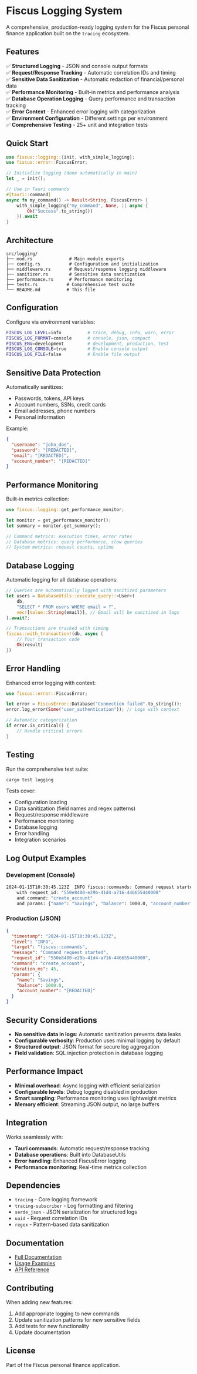 # Fiscus Logging System

A comprehensive, production-ready logging system for the Fiscus personal finance application built on the `tracing` ecosystem.

## Features

✅ **Structured Logging** - JSON and console output formats  
✅ **Request/Response Tracking** - Automatic correlation IDs and timing  
✅ **Sensitive Data Sanitization** - Automatic redaction of financial/personal data  
✅ **Performance Monitoring** - Built-in metrics and performance analysis  
✅ **Database Operation Logging** - Query performance and transaction tracking  
✅ **Error Context** - Enhanced error logging with categorization  
✅ **Environment Configuration** - Different settings per environment  
✅ **Comprehensive Testing** - 25+ unit and integration tests  

## Quick Start

```rust
use fiscus::logging::{init, with_simple_logging};
use fiscus::error::FiscusError;

// Initialize logging (done automatically in main)
let _ = init();

// Use in Tauri commands
#[tauri::command]
async fn my_command() -> Result<String, FiscusError> {
    with_simple_logging("my_command", None, || async {
        Ok("Success".to_string())
    }).await
}
```

## Architecture

```
src/logging/
├── mod.rs              # Main module exports
├── config.rs           # Configuration and initialization
├── middleware.rs       # Request/response logging middleware
├── sanitizer.rs        # Sensitive data sanitization
├── performance.rs      # Performance monitoring
├── tests.rs           # Comprehensive test suite
└── README.md          # This file
```

## Configuration

Configure via environment variables:

```bash
FISCUS_LOG_LEVEL=info          # trace, debug, info, warn, error
FISCUS_LOG_FORMAT=console      # console, json, compact
FISCUS_ENV=development         # development, production, test
FISCUS_LOG_CONSOLE=true        # Enable console output
FISCUS_LOG_FILE=false          # Enable file output
```

## Sensitive Data Protection

Automatically sanitizes:

- Passwords, tokens, API keys
- Account numbers, SSNs, credit cards
- Email addresses, phone numbers
- Personal information

Example:

```json
{
  "username": "john_doe",
  "password": "[REDACTED]",
  "email": "[REDACTED]",
  "account_number": "[REDACTED]"
}
```

## Performance Monitoring

Built-in metrics collection:

```rust
use fiscus::logging::get_performance_monitor;

let monitor = get_performance_monitor();
let summary = monitor.get_summary();

// Command metrics: execution times, error rates
// Database metrics: query performance, slow queries
// System metrics: request counts, uptime
```

## Database Logging

Automatic logging for all database operations:

```rust
// Queries are automatically logged with sanitized parameters
let users = DatabaseUtils::execute_query::<User>(
    db,
    "SELECT * FROM users WHERE email = ?",
    vec![Value::String(email)], // Email will be sanitized in logs
).await?;

// Transactions are tracked with timing
fiscus::with_transaction!(db, async {
    // Your transaction code
    Ok(result)
})
```

## Error Handling

Enhanced error logging with context:

```rust
use fiscus::error::FiscusError;

let error = FiscusError::Database("Connection failed".to_string());
error.log_error(Some("user_authentication")); // Logs with context

// Automatic categorization
if error.is_critical() {
    // Handle critical errors
}
```

## Testing

Run the comprehensive test suite:

```bash
cargo test logging
```

Tests cover:

- Configuration loading
- Data sanitization (field names and regex patterns)
- Request/response middleware
- Performance monitoring
- Database logging
- Error handling
- Integration scenarios

## Log Output Examples

### Development (Console)

``` bash
2024-01-15T10:30:45.123Z  INFO fiscus::commands: Command request started
    with request_id: "550e8400-e29b-41d4-a716-446655440000"
    and command: "create_account"
    and params: {"name": "Savings", "balance": 1000.0, "account_number": "[REDACTED]"}
```

### Production (JSON)

```json
{
  "timestamp": "2024-01-15T10:30:45.123Z",
  "level": "INFO",
  "target": "fiscus::commands",
  "message": "Command request started",
  "request_id": "550e8400-e29b-41d4-a716-446655440000",
  "command": "create_account",
  "duration_ms": 45,
  "params": {
    "name": "Savings",
    "balance": 1000.0,
    "account_number": "[REDACTED]"
  }
}
```

## Security Considerations

- **No sensitive data in logs**: Automatic sanitization prevents data leaks
- **Configurable verbosity**: Production uses minimal logging by default
- **Structured output**: JSON format for secure log aggregation
- **Field validation**: SQL injection protection in database logging

## Performance Impact

- **Minimal overhead**: Async logging with efficient serialization
- **Configurable levels**: Debug logging disabled in production
- **Smart sampling**: Performance monitoring uses lightweight metrics
- **Memory efficient**: Streaming JSON output, no large buffers

## Integration

Works seamlessly with:

- **Tauri commands**: Automatic request/response tracking
- **Database operations**: Built into DatabaseUtils
- **Error handling**: Enhanced FiscusError logging
- **Performance monitoring**: Real-time metrics collection

## Dependencies

- `tracing` - Core logging framework
- `tracing-subscriber` - Log formatting and filtering
- `serde_json` - JSON serialization for structured logs
- `uuid` - Request correlation IDs
- `regex` - Pattern-based data sanitization

## Documentation

- [Full Documentation](../../docs/logging-system.md)
- [Usage Examples](../../docs/logging-examples.md)
- [API Reference](https://docs.rs/tracing)

## Contributing

When adding new features:

1. Add appropriate logging to new commands
2. Update sanitization patterns for new sensitive fields
3. Add tests for new functionality
4. Update documentation

## License

Part of the Fiscus personal finance application.
